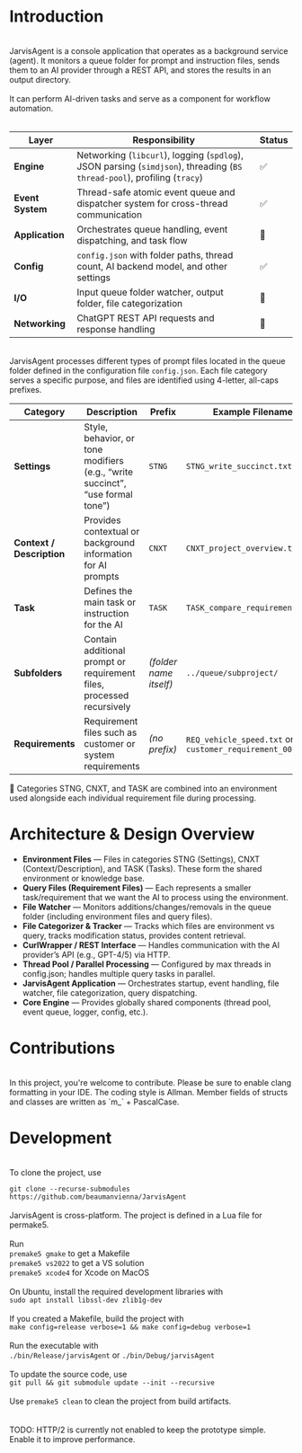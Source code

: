# Introduction
<br>
JarvisAgent is a console application that operates as a background service (agent). It monitors a queue folder for prompt and instruction files, sends them to an AI provider through a REST API, and stores the results in an output directory. <br>
<br>
It can perform AI-driven tasks and serve as a component for workflow automation.<br>
<br>

| Layer            | Responsibility                                                                                                           | Status |
| ---------------- | ------------------------------------------------------------------------------------------------------------------------ | ------ |
| **Engine**       | Networking (`libcurl`), logging (`spdlog`), JSON parsing (`simdjson`), threading (`BS thread-pool`), profiling (`tracy`) | ✅     |
| **Event System** | Thread-safe atomic event queue and dispatcher system for cross-thread communication                                      | ✅     |
| **Application**  | Orchestrates queue handling, event dispatching, and task flow                                                            | 🚧     |
| **Config**       | `config.json` with folder paths, thread count, AI backend model, and other settings                                      | ✅     |
| **I/O**          | Input queue folder watcher, output folder, file categorization                                                           | 🚧     |
| **Networking**   | ChatGPT REST API requests and response handling                                                                          | 🚧     |


<br> JarvisAgent processes different types of prompt files located in the queue folder defined in the configuration file `config.json`. Each file category serves a specific purpose, and files are identified using 4-letter, all-caps prefixes.<br>

| Category                  | Description                                                                    | Prefix                 | Example Filename                                          |
| ------------------------- | ------------------------------------------------------------------------------ | ---------------------- | --------------------------------------------------------- |
| **Settings**              | Style, behavior, or tone modifiers (e.g., “write succinct”, “use formal tone”) | `STNG`                 | `STNG_write_succinct.txt`                                 |
| **Context / Description** | Provides contextual or background information for AI prompts                   | `CNXT`                 | `CNXT_project_overview.txt`                               |
| **Task**                  | Defines the main task or instruction for the AI                                | `TASK`                 | `TASK_compare_requirements.txt`                           |
| **Subfolders**            | Contain additional prompt or requirement files, processed recursively          | *(folder name itself)* | `../queue/subproject/`                                    |
| **Requirements**          | Requirement files such as customer or system requirements                      | *(no prefix)*          | `REQ_vehicle_speed.txt` or `customer_requirement_001.txt` |

🧠 Categories STNG, CNXT, and TASK are combined into an environment used alongside each individual requirement file during processing.<br>

# Architecture & Design Overview

* **Environment Files** — Files in categories STNG (Settings), CNXT (Context/Description), and TASK (Tasks). These form the shared environment or knowledge base.
* **Query Files (Requirement Files)** — Each represents a smaller task/requirement that we want the AI to process using the environment.
* **File Watcher** — Monitors additions/changes/removals in the queue folder (including environment files and query files).
* **File Categorizer & Tracker** — Tracks which files are environment vs query, tracks modification status, provides content retrieval.
* **CurlWrapper / REST Interface** — Handles communication with the AI provider’s API (e.g., GPT-4/5) via HTTP.
* **Thread Pool / Parallel Processing** — Configured by max threads in config.json; handles multiple query tasks in parallel.
* **JarvisAgent Application** — Orchestrates startup, event handling, file watcher, file categorization, query dispatching.
* **Core Engine** — Provides globally shared components (thread pool, event queue, logger, config, etc.).

# Contributions
<br>
In this project, you're welcome to contribute. Please be sure to enable clang formatting in your IDE. The coding style is Allman. Member fields of structs and classes are written as `m_` + PascalCase.

# Development
<br>
To clone the project, use<br>

`git clone --recurse-submodules https://github.com/beaumanvienna/JarvisAgent`<br>
<br>
JarvisAgent is cross-platform. The project is defined in a Lua file for permake5.<br>
<br>
Run <br>
`premake5 gmake` to get a Makefile<br>
`premake5 vs2022` to get a VS solution<br>
`premake5 xcode4` for Xcode on MacOS<br>
<br>
On Ubuntu, install the required development libraries with<br>
`sudo apt install libssl-dev zlib1g-dev`<br>
<br>
If you created a Makefile, build the project with<br>
`make config=release verbose=1 && make config=debug verbose=1`<br>
<br>
Run the executable with<br>
`./bin/Release/jarvisAgent` or `./bin/Debug/jarvisAgent`<br>
<br>
To update the source code, use<br>
`git pull && git submodule update --init --recursive`<br>
<br>
Use `premake5 clean` to clean the project from build artifacts.<br>
<br>
<br>
TODO: HTTP/2 is currently not enabled to keep the prototype simple. Enable it to improve performance.
